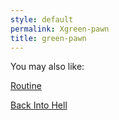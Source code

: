 ```yaml
---
style: default
permalink: Xgreen-pawn
title: green-pawn
---
```

You may also like:

[Routine](http://scp-wiki.net/routine)

[Back Into Hell](http://scp-wiki.net/back-into-hell)
